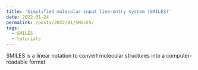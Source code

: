 ```yaml
---
title: 'Simplified molecular-input line-entry system (SMILES)'
date: 2022-01-24
permalink: /posts/2022/01/SMILES/
tags:
  - SMILES
  - tutorials
---
```


SMILES is a linear notation to convert molecular structures into a computer-readable format
